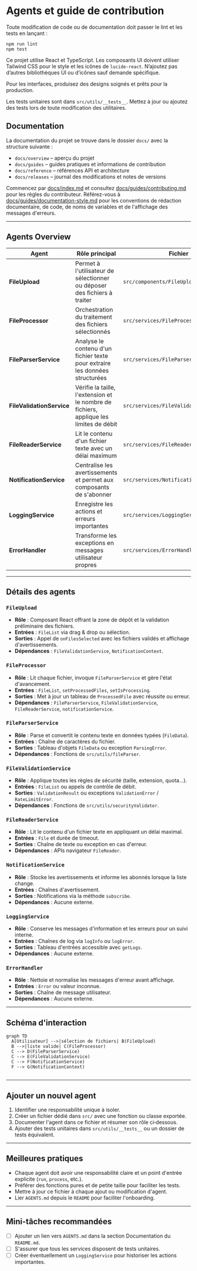 # Agents et guide de contribution

Toute modification de code ou de documentation doit passer le lint et les tests en lançant :

```
npm run lint
npm test
```

Ce projet utilise React et TypeScript. Les composants UI doivent utiliser Tailwind CSS pour le style et les icônes de `lucide-react`. N’ajoutez pas d’autres bibliothèques UI ou d’icônes sauf demande spécifique.

Pour les interfaces, produisez des designs soignés et prêts pour la production.

Les tests unitaires sont dans `src/utils/__tests__`. Mettez à jour ou ajoutez des tests lors de toute modification des utilitaires.

## Documentation

La documentation du projet se trouve dans le dossier `docs/` avec la structure suivante :

- `docs/overview` – aperçu du projet
- `docs/guides` – guides pratiques et informations de contribution
- `docs/reference` – références API et architecture
- `docs/releases` – journal des modifications et notes de versions

Commencez par [docs/index.md](docs/index.md) et consultez
[docs/guides/contributing.md](docs/guides/contributing.md) pour les règles du contributeur.
Référez-vous à [docs/guides/documentation-style.md](docs/guides/documentation-style.md) pour les conventions de rédaction documentaire, de code, de noms de variables et de l'affichage des messages d'erreurs.

---

## Agents Overview

| Agent                     | Rôle principal                                                                         | Fichier                                 | Entrées                               | Sorties                                                                |
| ------------------------- | -------------------------------------------------------------------------------------- | --------------------------------------- | ------------------------------------- | ---------------------------------------------------------------------- |
| **FileUpload**            | Permet à l'utilisateur de sélectionner ou déposer des fichiers à traiter               | `src/components/FileUpload.tsx`         | `FileList` depuis l'interface         | Appelle `FileProcessor` et affiche les erreurs de validation           |
| **FileProcessor**         | Orchestration du traitement des fichiers sélectionnés                                  | `src/services/FileProcessor.ts`         | `FileList`, setters React pour l'état | Met à jour la liste de `ProcessedFile` et déclenche la conversion JSON |
| **FileParserService**     | Analyse le contenu d'un fichier texte pour extraire les données structurées            | `src/services/FileParserService.ts`     | Contenu texte brut                    | Tableau de `FileData`                                                  |
| **FileValidationService** | Vérifie la taille, l'extension et le nombre de fichiers, applique les limites de débit | `src/services/FileValidationService.ts` | `FileList`                            | Résultat de validation ou exception                                    |
| **FileReaderService**     | Lit le contenu d'un fichier texte avec un délai maximum                                | `src/services/FileReaderService.ts`     | `File`, durée de timeout              | Chaîne de texte ou erreur                                              |
| **NotificationService**   | Centralise les avertissements et permet aux composants de s'abonner                    | `src/services/NotificationService.ts`   | Messages d'avertissement              | Notifications via `NotificationContext`                                |
| **LoggingService**        | Enregistre les actions et erreurs importantes                                          | `src/services/LoggingService.ts`        | Chaînes de log                        | Liste des entrées de log                                               |
| **ErrorHandler**          | Transforme les exceptions en messages utilisateur propres                              | `src/services/ErrorHandler.ts`          | `Error` capturées                     | Chaîne de message nettoyée                                             |

---

## Détails des agents

### `FileUpload`

- **Rôle** : Composant React offrant la zone de dépôt et la validation préliminaire des fichiers.
- **Entrées** : `FileList` via drag & drop ou sélection.
- **Sorties** : Appel de `onFilesSelected` avec les fichiers validés et affichage d'avertissements.
- **Dépendances** : `FileValidationService`, `NotificationContext`.

### `FileProcessor`

- **Rôle** : Lit chaque fichier, invoque `FileParserService` et gère l'état d'avancement.
- **Entrées** : `FileList`, `setProcessedFiles`, `setIsProcessing`.
- **Sorties** : Met à jour un tableau de `ProcessedFile` avec réussite ou erreur.
- **Dépendances** : `FileParserService`, `FileValidationService`, `FileReaderService`, `notificationService`.

### `FileParserService`

- **Rôle** : Parse et convertit le contenu texte en données typées (`FileData`).
- **Entrées** : Chaîne de caractères du fichier.
- **Sorties** : Tableau d'objets `FileData` ou exception `ParsingError`.
- **Dépendances** : Fonctions de `src/utils/fileParser`.

### `FileValidationService`

- **Rôle** : Applique toutes les règles de sécurité (taille, extension, quota...).
- **Entrées** : `FileList` ou appels de contrôle de débit.
- **Sorties** : `ValidationResult` ou exceptions `ValidationError` / `RateLimitError`.
- **Dépendances** : Fonctions de `src/utils/securityValidator`.

### `FileReaderService`

- **Rôle** : Lit le contenu d'un fichier texte en appliquant un délai maximal.
- **Entrées** : `File` et durée de timeout.
- **Sorties** : Chaîne de texte ou exception en cas d'erreur.
- **Dépendances** : APIs navigateur `FileReader`.

### `NotificationService`

- **Rôle** : Stocke les avertissements et informe les abonnés lorsque la liste change.
- **Entrées** : Chaînes d'avertissement.
- **Sorties** : Notifications via la méthode `subscribe`.
- **Dépendances** : Aucune externe.

### `LoggingService`

- **Rôle** : Conserve les messages d'information et les erreurs pour un suivi interne.
- **Entrées** : Chaînes de log via `logInfo` ou `logError`.
- **Sorties** : Tableau d'entrées accessible avec `getLogs`.
- **Dépendances** : Aucune externe.

### `ErrorHandler`

- **Rôle** : Nettoie et normalise les messages d'erreur avant affichage.
- **Entrées** : `Error` ou valeur inconnue.
- **Sorties** : Chaîne de message utilisateur.
- **Dépendances** : Aucune externe.

---

## Schéma d'interaction

```mermaid
graph TD
  A[Utilisateur] -->|sélection de fichiers| B(FileUpload)
  B -->|liste valide| C(FileProcessor)
  C --> D(FileParserService)
  C --> E(FileValidationService)
  C --> F(NotificationService)
  F --> G(NotificationContext)


```

---

## Ajouter un nouvel agent

1. Identifier une responsabilité unique à isoler.
2. Créer un fichier dédié dans `src/` avec une fonction ou classe exportée.
3. Documenter l'agent dans ce fichier et résumer son rôle ci‑dessous.
4. Ajouter des tests unitaires dans `src/utils/__tests__` ou un dossier de tests équivalent.

---

## Meilleures pratiques

- Chaque agent doit avoir une responsabilité claire et un point d'entrée explicite (`run`, `process`, etc.).
- Préférer des fonctions pures et de petite taille pour faciliter les tests.
- Mettre à jour ce fichier à chaque ajout ou modification d'agent.
- Lier `AGENTS.md` depuis le `README` pour faciliter l'onboarding.

---

## Mini-tâches recommandées

- [ ] Ajouter un lien vers `AGENTS.md` dans la section Documentation du `README.md`.
- [ ] S'assurer que tous les services disposent de tests unitaires.
- [ ] Créer éventuellement un `LoggingService` pour historiser les actions importantes.

